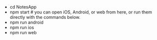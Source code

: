- cd NotesApp
- npm start # you can open iOS, Android, or web from here, or run them directly with the commands below.
- npm run android
- npm run ios
- npm run web
